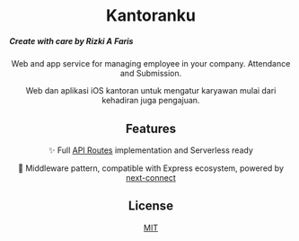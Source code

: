 <h1 align="center">Kantoranku</h1>

<h5>Create with care by Rizki A Faris</h5>
<div align="center">

Web and app service for managing employee in your company. Attendance and Submission.

</div>
<div align="center">

Web dan aplikasi iOS kantoran untuk mengatur karyawan mulai dari kehadiran juga pengajuan.

</div>

<h2 align="center">Features</h2>

<div align="center">

✨ Full [API Routes](https://nextjs.org/blog/next-9#api-routes) implementation and Serverless ready

🤠 Middleware pattern, compatible with Express ecosystem, powered by [next-connect](https://github.com/hoangvvo/next-connect)

</div>

<h2 align="center">
  License
</h2>

<div align="center">
  
  [MIT](LICENSE)
  
</div>
